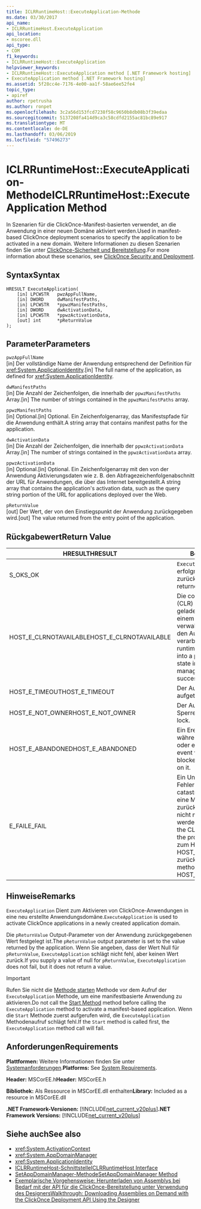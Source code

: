 ```yaml
---
title: ICLRRuntimeHost::ExecuteApplication-Methode
ms.date: 03/30/2017
api_name:
- ICLRRuntimeHost.ExecuteApplication
api_location:
- mscoree.dll
api_type:
- COM
f1_keywords:
- ICLRRuntimeHost::ExecuteApplication
helpviewer_keywords:
- ICLRRuntimeHost::ExecuteApplication method [.NET Framework hosting]
- ExecuteApplication method [.NET Framework hosting]
ms.assetid: 5f28cc4e-7176-4e00-aa1f-58ae6ee52fe4
topic_type:
- apiref
author: rpetrusha
ms.author: ronpet
ms.openlocfilehash: 3c2a56d153fcd7238f58c9650b8db08b3f39edaa
ms.sourcegitcommit: 5137208fa414d9ca3c58cdfd2155ac81bc89e917
ms.translationtype: MT
ms.contentlocale: de-DE
ms.lasthandoff: 03/06/2019
ms.locfileid: "57496273"
---
```

# <a name="iclrruntimehostexecuteapplication-method"></a><span data-ttu-id="87759-102">ICLRRuntimeHost::ExecuteApplication-Methode</span><span class="sxs-lookup"><span data-stu-id="87759-102">ICLRRuntimeHost::ExecuteApplication Method</span></span>
<span data-ttu-id="87759-103">In Szenarien für die ClickOnce-Manifest-basierten verwendet, an die Anwendung in einer neuen Domäne aktiviert werden.</span><span class="sxs-lookup"><span data-stu-id="87759-103">Used in manifest-based ClickOnce deployment scenarios to specify the application to be activated in a new domain.</span></span> <span data-ttu-id="87759-104">Weitere Informationen zu diesen Szenarien finden Sie unter [ClickOnce-Sicherheit und Bereitstellung](/visualstudio/deployment/clickonce-security-and-deployment).</span><span class="sxs-lookup"><span data-stu-id="87759-104">For more information about these scenarios, see [ClickOnce Security and Deployment](/visualstudio/deployment/clickonce-security-and-deployment).</span></span>  
  
## <a name="syntax"></a><span data-ttu-id="87759-105">Syntax</span><span class="sxs-lookup"><span data-stu-id="87759-105">Syntax</span></span>  
  
```  
HRESULT ExecuteApplication(  
    [in] LPCWSTR   pwzAppFullName,  
    [in] DWORD     dwManifestPaths,  
    [in] LPCWSTR   *ppwzManifestPaths,  
    [in] DWORD     dwActivationData,  
    [in] LPCWSTR   *ppwzActivationData,  
    [out] int      *pReturnValue  
);  
```  
  
## <a name="parameters"></a><span data-ttu-id="87759-106">Parameter</span><span class="sxs-lookup"><span data-stu-id="87759-106">Parameters</span></span>  
 `pwzAppFullName`  
 <span data-ttu-id="87759-107">[in] Der vollständige Name der Anwendung entsprechend der Definition für <xref:System.ApplicationIdentity>.</span><span class="sxs-lookup"><span data-stu-id="87759-107">[in] The full name of the application, as defined for <xref:System.ApplicationIdentity>.</span></span>  
  
 `dwManifestPaths`  
 <span data-ttu-id="87759-108">[in] Die Anzahl der Zeichenfolgen, die innerhalb der `ppwzManifestPaths` Array.</span><span class="sxs-lookup"><span data-stu-id="87759-108">[in] The number of strings contained in the `ppwzManifestPaths` array.</span></span>  
  
 `ppwzManifestPaths`  
 <span data-ttu-id="87759-109">[in] Optional.</span><span class="sxs-lookup"><span data-stu-id="87759-109">[in] Optional.</span></span> <span data-ttu-id="87759-110">Ein Zeichenfolgenarray, das Manifestspfade für die Anwendung enthält.</span><span class="sxs-lookup"><span data-stu-id="87759-110">A string array that contains manifest paths for the application.</span></span>  
  
 `dwActivationData`  
 <span data-ttu-id="87759-111">[in] Die Anzahl der Zeichenfolgen, die innerhalb der `ppwzActivationData` Array.</span><span class="sxs-lookup"><span data-stu-id="87759-111">[in] The number of strings contained in the `ppwzActivationData` array.</span></span>  
  
 `ppwzActivationData`  
 <span data-ttu-id="87759-112">[in] Optional.</span><span class="sxs-lookup"><span data-stu-id="87759-112">[in] Optional.</span></span> <span data-ttu-id="87759-113">Ein Zeichenfolgenarray mit den von der Anwendung Aktivierungsdaten wie z. B. den Abfragezeichenfolgenabschnitt der URL für Anwendungen, die über das Internet bereitgestellt.</span><span class="sxs-lookup"><span data-stu-id="87759-113">A string array that contains the application's activation data, such as the query string portion of the URL for applications deployed over the Web.</span></span>  
  
 `pReturnValue`  
 <span data-ttu-id="87759-114">[out] Der Wert, der von den Einstiegspunkt der Anwendung zurückgegeben wird.</span><span class="sxs-lookup"><span data-stu-id="87759-114">[out] The value returned from the entry point of the application.</span></span>  
  
## <a name="return-value"></a><span data-ttu-id="87759-115">Rückgabewert</span><span class="sxs-lookup"><span data-stu-id="87759-115">Return Value</span></span>  
  
|<span data-ttu-id="87759-116">HRESULT</span><span class="sxs-lookup"><span data-stu-id="87759-116">HRESULT</span></span>|<span data-ttu-id="87759-117">Beschreibung</span><span class="sxs-lookup"><span data-stu-id="87759-117">Description</span></span>|  
|-------------|-----------------|  
|<span data-ttu-id="87759-118">S_OK</span><span class="sxs-lookup"><span data-stu-id="87759-118">S_OK</span></span>|<span data-ttu-id="87759-119">`ExecuteApplication` wurde erfolgreich zurückgegeben.</span><span class="sxs-lookup"><span data-stu-id="87759-119">`ExecuteApplication` returned successfully.</span></span>|  
|<span data-ttu-id="87759-120">HOST_E_CLRNOTAVAILABLE</span><span class="sxs-lookup"><span data-stu-id="87759-120">HOST_E_CLRNOTAVAILABLE</span></span>|<span data-ttu-id="87759-121">Die common Language Runtime (CLR) wurde nicht in einen Prozess geladen wurde, oder die CLR ist in einem Zustand, in dem nicht verwalteten Code ausführen oder den Aufruf erfolgreich zu verarbeiten.</span><span class="sxs-lookup"><span data-stu-id="87759-121">The common language runtime (CLR) has not been loaded into a process, or the CLR is in a state in which it cannot run managed code or process the call successfully.</span></span>|  
|<span data-ttu-id="87759-122">HOST_E_TIMEOUT</span><span class="sxs-lookup"><span data-stu-id="87759-122">HOST_E_TIMEOUT</span></span>|<span data-ttu-id="87759-123">Der Aufruf ist ein Timeout aufgetreten.</span><span class="sxs-lookup"><span data-stu-id="87759-123">The call timed out.</span></span>|  
|<span data-ttu-id="87759-124">HOST_E_NOT_OWNER</span><span class="sxs-lookup"><span data-stu-id="87759-124">HOST_E_NOT_OWNER</span></span>|<span data-ttu-id="87759-125">Der Aufrufer ist nicht Besitzer der Sperre.</span><span class="sxs-lookup"><span data-stu-id="87759-125">The caller does not own the lock.</span></span>|  
|<span data-ttu-id="87759-126">HOST_E_ABANDONED</span><span class="sxs-lookup"><span data-stu-id="87759-126">HOST_E_ABANDONED</span></span>|<span data-ttu-id="87759-127">Ein Ereignis wurde abgebrochen, während sich der blockierte Thread oder eine Fiber darauf gewartet.</span><span class="sxs-lookup"><span data-stu-id="87759-127">An event was canceled while a blocked thread or fiber was waiting on it.</span></span>|  
|<span data-ttu-id="87759-128">E_FAIL</span><span class="sxs-lookup"><span data-stu-id="87759-128">E_FAIL</span></span>|<span data-ttu-id="87759-129">Ein Unbekannter Schwerwiegender Fehler ist aufgetreten.</span><span class="sxs-lookup"><span data-stu-id="87759-129">An unknown catastrophic failure occurred.</span></span> <span data-ttu-id="87759-130">Wenn eine Methode E_FAIL zurückgegeben wird, ist die CLR nicht mehr im Prozess verwendet werden.</span><span class="sxs-lookup"><span data-stu-id="87759-130">If a method returns E_FAIL, the CLR is no longer usable within the process.</span></span> <span data-ttu-id="87759-131">Nachfolgende Aufrufe zum Hosten der Methoden HOST_E_CLRNOTAVAILABLE zurück.</span><span class="sxs-lookup"><span data-stu-id="87759-131">Subsequent calls to hosting methods return HOST_E_CLRNOTAVAILABLE.</span></span>|  
  
## <a name="remarks"></a><span data-ttu-id="87759-132">Hinweise</span><span class="sxs-lookup"><span data-stu-id="87759-132">Remarks</span></span>  
 <span data-ttu-id="87759-133">`ExecuteApplication` Dient zum Aktivieren von ClickOnce-Anwendungen in eine neu erstellte Anwendungsdomäne.</span><span class="sxs-lookup"><span data-stu-id="87759-133">`ExecuteApplication` is used to activate ClickOnce applications in a newly created application domain.</span></span>  
  
 <span data-ttu-id="87759-134">Die `pReturnValue` Output-Parameter von der Anwendung zurückgegebenen Wert festgelegt ist.</span><span class="sxs-lookup"><span data-stu-id="87759-134">The `pReturnValue` output parameter is set to the value returned by the application.</span></span> <span data-ttu-id="87759-135">Wenn Sie angeben, dass der Wert Null für `pReturnValue`, `ExecuteApplication` schlägt nicht fehl, aber keinen Wert zurück.</span><span class="sxs-lookup"><span data-stu-id="87759-135">If you supply a value of null for `pReturnValue`, `ExecuteApplication` does not fail, but it does not return a value.</span></span>  
  
> [!IMPORTANT]
>  <span data-ttu-id="87759-136">Rufen Sie nicht die [Methode starten](../../../../docs/framework/unmanaged-api/hosting/iclrruntimehost-start-method.md) Methode vor dem Aufruf der `ExecuteApplication` Methode, um eine manifestbasierte Anwendung zu aktivieren.</span><span class="sxs-lookup"><span data-stu-id="87759-136">Do not call the [Start Method](../../../../docs/framework/unmanaged-api/hosting/iclrruntimehost-start-method.md) method before calling the `ExecuteApplication` method to activate a manifest-based application.</span></span> <span data-ttu-id="87759-137">Wenn die `Start` Methode zuerst aufgerufen wird, die `ExecuteApplication` Methodenaufruf schlägt fehl.</span><span class="sxs-lookup"><span data-stu-id="87759-137">If the `Start` method is called first, the `ExecuteApplication` method call will fail.</span></span>  
  
## <a name="requirements"></a><span data-ttu-id="87759-138">Anforderungen</span><span class="sxs-lookup"><span data-stu-id="87759-138">Requirements</span></span>  
 <span data-ttu-id="87759-139">**Plattformen:** Weitere Informationen finden Sie unter [Systemanforderungen](../../../../docs/framework/get-started/system-requirements.md).</span><span class="sxs-lookup"><span data-stu-id="87759-139">**Platforms:** See [System Requirements](../../../../docs/framework/get-started/system-requirements.md).</span></span>  
  
 <span data-ttu-id="87759-140">**Header:** MSCorEE.h</span><span class="sxs-lookup"><span data-stu-id="87759-140">**Header:** MSCorEE.h</span></span>  
  
 <span data-ttu-id="87759-141">**Bibliothek:** Als Ressource in MSCorEE.dll enthalten</span><span class="sxs-lookup"><span data-stu-id="87759-141">**Library:** Included as a resource in MSCorEE.dll</span></span>  
  
 <span data-ttu-id="87759-142">**.NET Framework-Versionen:** [!INCLUDE[net_current_v20plus](../../../../includes/net-current-v20plus-md.md)]</span><span class="sxs-lookup"><span data-stu-id="87759-142">**.NET Framework Versions:** [!INCLUDE[net_current_v20plus](../../../../includes/net-current-v20plus-md.md)]</span></span>  
  
## <a name="see-also"></a><span data-ttu-id="87759-143">Siehe auch</span><span class="sxs-lookup"><span data-stu-id="87759-143">See also</span></span>
- <xref:System.ActivationContext>
- <xref:System.AppDomainManager>
- <xref:System.ApplicationIdentity>
- [<span data-ttu-id="87759-144">ICLRRuntimeHost-Schnittstelle</span><span class="sxs-lookup"><span data-stu-id="87759-144">ICLRRuntimeHost Interface</span></span>](../../../../docs/framework/unmanaged-api/hosting/iclrruntimehost-interface.md)
- [<span data-ttu-id="87759-145">SetAppDomainManager-Methode</span><span class="sxs-lookup"><span data-stu-id="87759-145">SetAppDomainManager Method</span></span>](../../../../docs/framework/unmanaged-api/hosting/ihostcontrol-setappdomainmanager-method.md)
- [<span data-ttu-id="87759-146">Exemplarische Vorgehensweise: Herunterladen von Assemblys bei Bedarf mit der API für die ClickOnce-Bereitstellung unter Verwendung des Designers</span><span class="sxs-lookup"><span data-stu-id="87759-146">Walkthrough: Downloading Assemblies on Demand with the ClickOnce Deployment API Using the Designer</span></span>](/visualstudio/deployment/walkthrough-downloading-assemblies-on-demand-with-the-clickonce-deployment-api-using-the-designer)
